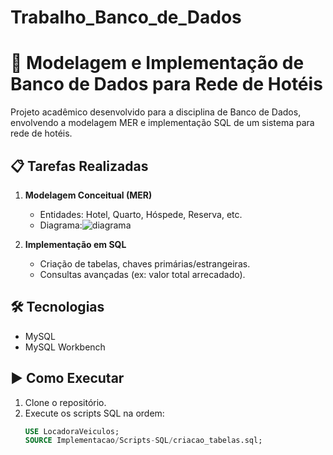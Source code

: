 # Trabalho_Banco_de_Dados

# 🏨 Modelagem e Implementação de Banco de Dados para Rede de Hotéis

Projeto acadêmico desenvolvido para a disciplina de Banco de Dados, envolvendo a modelagem MER e implementação SQL de um sistema para rede de hotéis.

## 📋 Tarefas Realizadas
1. **Modelagem Conceitual (MER)**
   - Entidades: Hotel, Quarto, Hóspede, Reserva, etc.
   - Diagrama:![diagrama](https://github.com/user-attachments/assets/114d88c1-ec61-42b3-91a5-16bc95982d82)


2. **Implementação em SQL**
   - Criação de tabelas, chaves primárias/estrangeiras.
   - Consultas avançadas (ex: valor total arrecadado).

## 🛠 Tecnologias
- MySQL
- MySQL Workbench

## ▶ Como Executar
1. Clone o repositório.
2. Execute os scripts SQL na ordem:
   ```sql
   USE LocadoraVeiculos;
   SOURCE Implementacao/Scripts-SQL/criacao_tabelas.sql;
